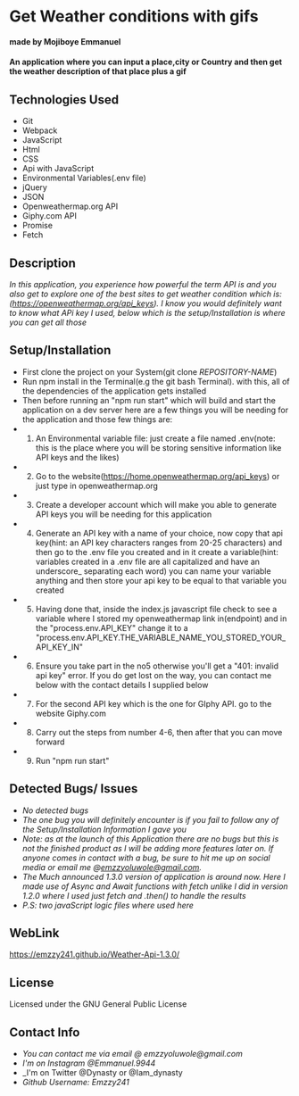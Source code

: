 # Get Weather conditions with gifs
#### made by Mojiboye Emmanuel

#### An application where you can input a place,city or Country and then get the weather description of that place plus a gif

## Technologies Used
* Git
* Webpack
* JavaScript
* Html
* CSS
* Api with JavaScript
* Environmental Variables(.env file)
* jQuery
* JSON
* Openweathermap.org API
* Giphy.com API
* Promise
* Fetch

## Description
_In this application, you experience how powerful the term API is and you also get to explore one of the best sites to get weather condition which is: (https://openweathermap.org/api_keys). I know you would definitely want to know what APi key I used, below which is the setup/Installation is where you can get all those_

## Setup/Installation
* First clone the project on your System(git clone _REPOSITORY-NAME_)
* Run npm install in the Terminal(e.g the git bash Terminal). with this, all of the dependencies of the application gets installed
* Then before running an "npm run start" which will build and start the application on a dev server here are a few things you will be needing for the application and those few things are:
* 1. An Environmental variable file: just create a file named .env(note: this is the place where you will be storing sensitive information like API keys and the likes)
* 2. Go to the website(https://home.openweathermap.org/api_keys) or just type in openweathermap.org
* 3. Create a developer account which will make you able to generate API keys you will be needing for this application
* 4. Generate an API key with a name of your choice, now copy that api key(hint: an API key characters ranges from 20-25 characters) and then go to the .env file you created and in it create a variable(hint: variables created in a .env file are all capitalized and have an underscore_ separating each word) you can name your variable anything and then store your api key to be equal to that variable you created
* 5. Having done that, inside the index.js javascript file check to see a variable where I stored my openweathermap link in(endpoint) and in the "process.env.API_KEY" change it to a "process.env.API_KEY.THE_VARIABLE_NAME_YOU_STORED_YOUR_API_KEY_IN"
* 6. Ensure you take part in the no5 otherwise you'll get a "401: invalid api key" error. If you do get lost on the way, you can contact me below with the contact details I supplied below
* 7. For the second API key which is the one for GIphy API. go to the website Giphy.com
* 8. Carry out the steps from number 4-6, then after that you can move forward
* 9. Run "npm run start"


## Detected Bugs/ Issues
* _No detected bugs_
* _The one bug you will definitely encounter is if you fail to follow any of the Setup/Installation Information I gave you_
* _Note: as at the launch of this Application there are no bugs but this is not the finished product as I will be adding more features later on. If anyone comes in contact with a bug, be sure to hit me up on social media or email me @emzzyoluwole@gmail.com._
* _The Much announced 1.3.0 version of application is around now. Here I made use of Async and Await functions with fetch unlike I did in version 1.2.0 where I used just fetch and .then() to handle the results_
* _P.S: two javaScript logic files where used here_

## WebLink
https://emzzy241.github.io/Weather-Api-1.3.0/

## License
Licensed under the GNU General Public License

## Contact Info
* _You can contact me via email @ emzzyoluwole@gmail.com_
* _I'm on Instagram @Emmanuel.9944_
* _I'm on Twitter @Dynasty or @Iam_dynasty
* _Github Username: Emzzy241_